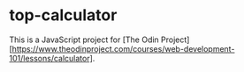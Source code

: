 # top-calculator

This is a JavaScript project for [The Odin Project][https://www.theodinproject.com/courses/web-development-101/lessons/calculator].
